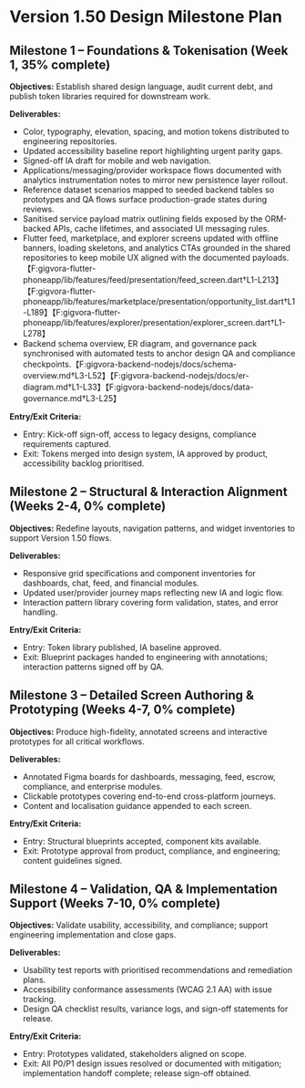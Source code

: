 # Version 1.50 Design Milestone Plan

## Milestone 1 – Foundations & Tokenisation (Week 1, 35% complete)
**Objectives:** Establish shared design language, audit current debt, and publish token libraries required for downstream work.

**Deliverables:**
- Color, typography, elevation, spacing, and motion tokens distributed to engineering repositories.
- Updated accessibility baseline report highlighting urgent parity gaps.
- Signed-off IA draft for mobile and web navigation.
- Applications/messaging/provider workspace flows documented with analytics instrumentation notes to mirror new persistence layer rollout.
- Reference dataset scenarios mapped to seeded backend tables so prototypes and QA flows surface production-grade states during reviews.
- Sanitised service payload matrix outlining fields exposed by the ORM-backed APIs, cache lifetimes, and associated UI messaging rules.
- Flutter feed, marketplace, and explorer screens updated with offline banners, loading skeletons, and analytics CTAs grounded in the shared repositories to keep mobile UX aligned with the documented payloads.【F:gigvora-flutter-phoneapp/lib/features/feed/presentation/feed_screen.dart†L1-L213】【F:gigvora-flutter-phoneapp/lib/features/marketplace/presentation/opportunity_list.dart†L1-L189】【F:gigvora-flutter-phoneapp/lib/features/explorer/presentation/explorer_screen.dart†L1-L278】
- Backend schema overview, ER diagram, and governance pack synchronised with automated tests to anchor design QA and compliance checkpoints.【F:gigvora-backend-nodejs/docs/schema-overview.md†L3-L52】【F:gigvora-backend-nodejs/docs/er-diagram.md†L1-L33】【F:gigvora-backend-nodejs/docs/data-governance.md†L3-L25】

**Entry/Exit Criteria:**
- Entry: Kick-off sign-off, access to legacy designs, compliance requirements captured.
- Exit: Tokens merged into design system, IA approved by product, accessibility backlog prioritised.

## Milestone 2 – Structural & Interaction Alignment (Weeks 2-4, 0% complete)
**Objectives:** Redefine layouts, navigation patterns, and widget inventories to support Version 1.50 flows.

**Deliverables:**
- Responsive grid specifications and component inventories for dashboards, chat, feed, and financial modules.
- Updated user/provider journey maps reflecting new IA and logic flow.
- Interaction pattern library covering form validation, states, and error handling.

**Entry/Exit Criteria:**
- Entry: Token library published, IA baseline approved.
- Exit: Blueprint packages handed to engineering with annotations; interaction patterns signed off by QA.

## Milestone 3 – Detailed Screen Authoring & Prototyping (Weeks 4-7, 0% complete)
**Objectives:** Produce high-fidelity, annotated screens and interactive prototypes for all critical workflows.

**Deliverables:**
- Annotated Figma boards for dashboards, messaging, feed, escrow, compliance, and enterprise modules.
- Clickable prototypes covering end-to-end cross-platform journeys.
- Content and localisation guidance appended to each screen.

**Entry/Exit Criteria:**
- Entry: Structural blueprints accepted, component kits available.
- Exit: Prototype approval from product, compliance, and engineering; content guidelines signed.

## Milestone 4 – Validation, QA & Implementation Support (Weeks 7-10, 0% complete)
**Objectives:** Validate usability, accessibility, and compliance; support engineering implementation and close gaps.

**Deliverables:**
- Usability test reports with prioritised recommendations and remediation plans.
- Accessibility conformance assessments (WCAG 2.1 AA) with issue tracking.
- Design QA checklist results, variance logs, and sign-off statements for release.

**Entry/Exit Criteria:**
- Entry: Prototypes validated, stakeholders aligned on scope.
- Exit: All P0/P1 design issues resolved or documented with mitigation; implementation handoff complete; release sign-off obtained.

